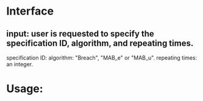 #


# Interface
## input: user is requested to specify the specification ID, algorithm, and repeating times.
specification ID: 
algorithm: "Breach", "MAB_e" or "MAB_u".
repeating times: an integer.

# Usage:


